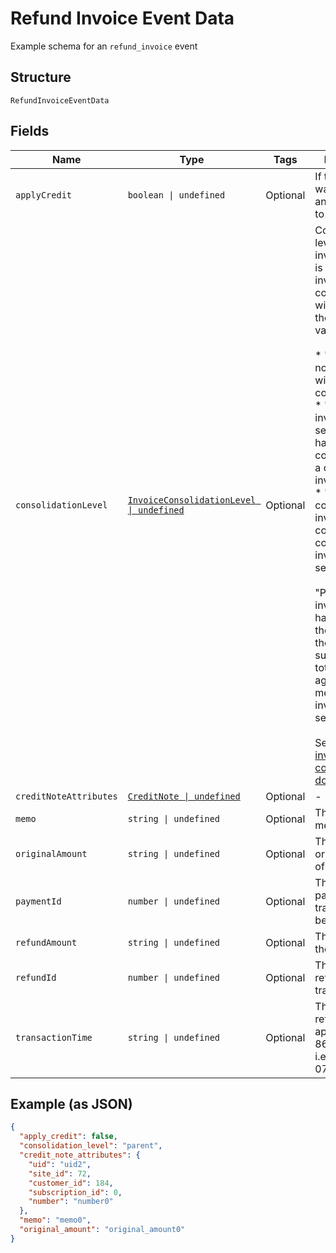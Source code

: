 
# Refund Invoice Event Data

Example schema for an `refund_invoice` event

## Structure

`RefundInvoiceEventData`

## Fields

| Name | Type | Tags | Description |
|  --- | --- | --- | --- |
| `applyCredit` | `boolean \| undefined` | Optional | If true, credit was created and applied it to the invoice. |
| `consolidationLevel` | [`InvoiceConsolidationLevel \| undefined`](../../doc/models/invoice-consolidation-level.md) | Optional | Consolidation level of the invoice, which is applicable to invoice consolidation.  It will hold one of the following values:<br><br>* "none": A normal invoice with no consolidation.<br>* "child": An invoice segment which has been combined into a consolidated invoice.<br>* "parent": A consolidated invoice, whose contents are composed of invoice segments.<br><br>"Parent" invoices do not have lines of their own, but they have subtotals and totals which aggregate the member invoice segments.<br><br>See also the [invoice consolidation documentation](https://chargify.zendesk.com/hc/en-us/articles/4407746391835). |
| `creditNoteAttributes` | [`CreditNote \| undefined`](../../doc/models/credit-note.md) | Optional | - |
| `memo` | `string \| undefined` | Optional | The refund memo. |
| `originalAmount` | `string \| undefined` | Optional | The full, original amount of the refund. |
| `paymentId` | `number \| undefined` | Optional | The ID of the payment transaction to be refunded. |
| `refundAmount` | `string \| undefined` | Optional | The amount of the refund. |
| `refundId` | `number \| undefined` | Optional | The ID of the refund transaction. |
| `transactionTime` | `string \| undefined` | Optional | The time the refund was applied, in ISO 8601 format, i.e. "2019-06-07T17:20:06Z" |

## Example (as JSON)

```json
{
  "apply_credit": false,
  "consolidation_level": "parent",
  "credit_note_attributes": {
    "uid": "uid2",
    "site_id": 72,
    "customer_id": 184,
    "subscription_id": 0,
    "number": "number0"
  },
  "memo": "memo0",
  "original_amount": "original_amount0"
}
```

